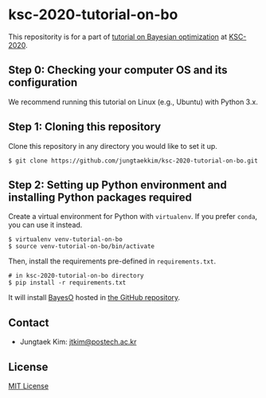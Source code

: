 # ksc-2020-tutorial-on-bo

This repositority is for a part of [tutorial on Bayesian optimization](https://kiise.or.kr/conference/main/getContent.do?CC=KSC&CS=2020&PARENT_ID=010900&content_no=1263) at [KSC-2020](http://kiise.or.kr/conference/KSC/2020/).

## Step 0: Checking your computer OS and its configuration

We recommend running this tutorial on Linux (e.g., Ubuntu) with Python 3.x.

## Step 1: Cloning this repository

Clone this repository in any directory you would like to set it up.

```shell
$ git clone https://github.com/jungtaekkim/ksc-2020-tutorial-on-bo.git
```

## Step 2: Setting up Python environment and installing Python packages required

Create a virtual environment for Python with `virtualenv`.
If you prefer `conda`, you can use it instead.

```shell
$ virtualenv venv-tutorial-on-bo
$ source venv-tutorial-on-bo/bin/activate
```

Then, install the requirements pre-defined in `requirements.txt`.

```shell
# in ksc-2020-tutorial-on-bo directory
$ pip install -r requirements.txt
```

It will install [BayesO](http://bayeso.org) hosted in [the GitHub repository](https://github.com/jungtaekkim/bayeso).

## Contact
* Jungtaek Kim: [jtkim@postech.ac.kr](mailto:jtkim@postech.ac.kr)

## License
[MIT License](LICENSE)
